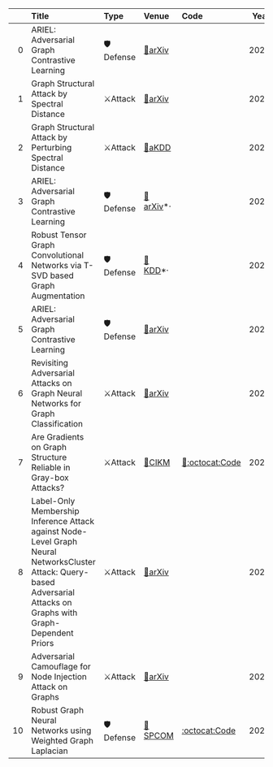 |    | Title                                                                                                                                                                | Type     | Venue                                                         | Code                                                      |   Year | State   | Date       |
|---:|:---------------------------------------------------------------------------------------------------------------------------------------------------------------------|:---------|:--------------------------------------------------------------|:----------------------------------------------------------|-------:|:--------|:-----------|
|  0 | ARIEL: Adversarial Graph Contrastive Learning                                                                                                                        | 🛡Defense | [📝arXiv](https://arxiv.org/abs/2208.06956)                   |                                                           |   2022 | Removed | 2022-08-19 |
|  1 | Graph Structural Attack by Spectral Distance                                                                                                                         | ⚔Attack  | [📝arXiv](https://arxiv.org/abs/2111.00684)                   |                                                           |   2021 | Removed | 2022-08-19 |
|  2 | Graph Structural Attack by Perturbing Spectral Distance                                                                                                              | ⚔Attack  | [📝aKDD](https://dl.acm.org/doi/abs/10.1145/3534678.3539435)  |                                                           |   2022 | Added   | 2022-08-19 |
|  3 | ARIEL: Adversarial Graph Contrastive Learning                                                                                                                        | 🛡Defense | [📝arXiv](https://arxiv.org/abs/2208.06956)*·                 |                                                           |   2022 | Added   | 2022-08-19 |
|  4 | Robust Tensor Graph Convolutional Networks via T-SVD based Graph Augmentation                                                                                        | 🛡Defense | [📝KDD](https://dl.acm.org/doi/abs/10.1145/3534678.3539436)*· |                                                           |   2022 | Added   | 2022-08-19 |
|  5 | ARIEL: Adversarial Graph Contrastive Learning                                                                                                                        | 🛡Defense | [📝arXiv](https://arxiv.org/abs/2208.06956)                   |                                                           |   2022 | Added   | 2022-08-17 |
|  6 | Revisiting Adversarial Attacks on Graph Neural Networks for Graph Classification                                                                                     | ⚔Attack  | [📝arXiv](https://arxiv.org/abs/2208.06651)                   |                                                           |   2021 | Added   | 2022-08-17 |
|  7 | Are Gradients on Graph Structure Reliable in Gray-box Attacks?                                                                                                       | ⚔Attack  | [📝CIKM](https://arxiv.org/abs/2208.05514)                    | [📝:octocat:Code](https://github.com/Zihan-Liu-00/AtkSE)  |   2022 | Added   | 2022-08-14 |
|  8 | Label-Only Membership Inference Attack against Node-Level Graph Neural NetworksCluster Attack: Query-based Adversarial Attacks on Graphs with Graph-Dependent Priors | ⚔Attack  | [📝arXiv](https://arxiv.org/abs/2207.13766)                   |                                                           |   2022 | Added   | 2022-08-05 |
|  9 | Adversarial Camouflage for Node Injection Attack on Graphs                                                                                                           | ⚔Attack  | [📝arXiv](https://arxiv.org/abs/2208.01819)                   |                                                           |   2022 | Added   | 2022-08-05 |
| 10 | Robust Graph Neural Networks using Weighted Graph Laplacian                                                                                                          | 🛡Defense | [📝SPCOM](https://arxiv.org/abs/2208.01853)                   | [:octocat:Code](https://github.com/Bharat-Runwal/RWL-GNN) |   2022 | Added   | 2022-08-05 |